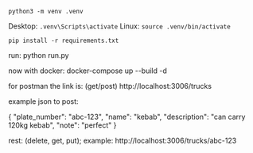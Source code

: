 
`python3 -m venv .venv`

Desktop: `.venv\Scripts\activate` Linux: `source .venv/bin/activate`

`pip install -r requirements.txt`

run: python run.py

now with docker:
docker-compose up --build -d



for postman the link is: (get/post)
http://localhost:3006/trucks

example json to post:

{
  "plate_number": "abc-123",
  "name": "kebab",
  "description": "can carry 120kg kebab",
  "note": "perfect"
}



rest: (delete, get, put);
example:
http://localhost:3006/trucks/abc-123